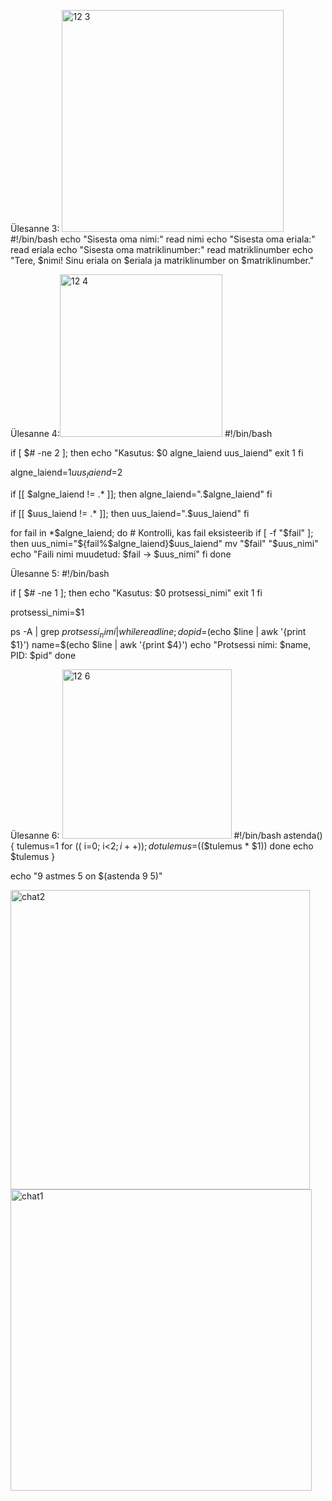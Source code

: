 
Ülesanne 3:
<img width="355" alt="12 3" src="https://github.com/daum88/opsys2023/assets/68275432/eab1349f-fd48-4012-b41c-3e6dcdd975ff">
#!/bin/bash
echo "Sisesta oma nimi:"
read nimi
echo "Sisesta oma eriala:"
read eriala
echo "Sisesta oma matriklinumber:"
read matriklinumber
echo "Tere, $nimi! Sinu eriala on $eriala ja matriklinumber on $matriklinumber."

Ülesanne 4:<img width="260" alt="12 4" src="https://github.com/daum88/opsys2023/assets/68275432/1ceecf16-6679-4a5e-b2ea-4e63efb68eb3">
#!/bin/bash

if [ $# -ne 2 ]; then
    echo "Kasutus: $0 algne_laiend uus_laiend"
    exit 1
fi

algne_laiend=$1
uus_laiend=$2

if [[ $algne_laiend != .* ]]; then
    algne_laiend=".$algne_laiend"
fi

if [[ $uus_laiend != .* ]]; then
    uus_laiend=".$uus_laiend"
fi

for fail in *$algne_laiend; do
    # Kontrolli, kas fail eksisteerib
    if [ -f "$fail" ]; then
        uus_nimi="${fail%$algne_laiend}$uus_laiend"
        mv "$fail" "$uus_nimi"
        echo "Faili nimi muudetud: $fail -> $uus_nimi"
    fi
done


Ülesanne 5:
#!/bin/bash

if [ $# -ne 1 ]; then
    echo "Kasutus: $0 protsessi_nimi"
    exit 1
fi

protsessi_nimi=$1

ps -A | grep $protsessi_nimi | while read line; do
    pid=$(echo $line | awk '{print $1}')
    name=$(echo $line | awk '{print $4}')
    echo "Protsessi nimi: $name, PID: $pid"
done


Ülesanne 6: <img width="271" alt="12 6" src="https://github.com/daum88/opsys2023/assets/68275432/bead6fc0-c955-4438-aa44-097054ace708">
#!/bin/bash
astenda() {
    tulemus=1
    for (( i=0; i<$2; i++ )); do
        tulemus=$(($tulemus * $1))
    done
    echo $tulemus
}

echo "9 astmes 5 on $(astenda 9 5)"







<img width="479" alt="chat2" src="https://github.com/daum88/opsys2023/assets/68275432/4e0c7278-a55c-46a2-9650-05fd028f5512">
<img width="482" alt="chat1" src="https://github.com/daum88/opsys2023/assets/68275432/c3c34e1b-0071-472d-8ecd-0d32696a31bc">
